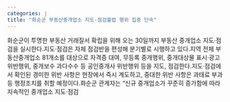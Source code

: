 ```yaml
---
categories: j
title: "화순군 부동산중개업소 지도·점검불법 행위 집중 단속"
---
```

화순군이 투명한 부동산 거래질서 확립을 위해 오는 30일까지 부동산 중개업소 지도·점검을 실시한다.지도·점검은 자체 점검반을 편성해 분기별로 시행하고 있다.지역 전체 부동산중개업소 81개소를 대상으로 자격증 대여, 무등록 중개행위, 중개대상물 표시·광고 위반행위, 중개보수 과다수수 등 공인중개사 위반행위 등을 지도, 점검한다.지도·점검에서 확인된 경미한 위반 사항은 현장에서 즉시 계도하고, 중대한 위반 사항은 과태료 부과 등 행정조치를 취할 예정이다.화순군 관계자는 “신규 중개업소가 꾸준히 증가함에 따라 지속적인 중개업소 지도·점검